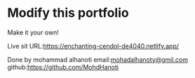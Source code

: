 # Modify this portfolio

Make it your own! 

Live sit URL:https://enchanting-cendol-de4040.netlify.app/

Done by mohammad alhanoti
email:mohadalhanoty@gmil.com
github:https://github.com/MohdHanoti